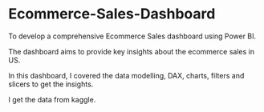 # Ecommerce-Sales-Dashboard
To develop a comprehensive Ecommerce Sales dashboard using Power BI.

The dashboard aims to provide key insights about the ecommerce sales in US.

In this dashboard, I covered the data modelling, DAX, charts, filters and slicers to get the insights.

I get the data from kaggle.
